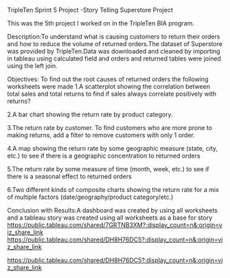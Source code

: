 TripleTen Sprint 5 Project -Story Telling Superstore Project

This was the 5th project I worked on in the TripleTen BIA program.

Description:To understand what is causing customers to return their orders and how to reduce the volume of returned orders.The dataset of Superstore was provided by TripleTen.Data was downloaded and cleaned by importing in tableau using calculated field  and orders and returned  tables were joined using the left join.

Objectives: To find out the root causes of returned orders the following worksheets were made
1.A scatterplot showing the correlation between total sales and total returns to find if sales always correlate positively with returns?

2.A bar chart showing the return rate by product category.

3.The return rate by customer. To find customers who are more prone to making returns, add a filter to remove customers with only 1 order.

4.A map showing the return rate by some geographic measure (state, city, etc.) to see if there is a geographic concentration to returned orders

5.The return rate by some measure of time (month, week, etc.) to see if there is a seasonal effect to returned orders

6.Two different kinds of composite charts showing the return rate for a mix of multiple factors (date/geography/product category/etc.)

Conclusion with Results:A dashboard was created by using all worksheets and a tableau story was  created using all worksheets as a base for story
https://public.tableau.com/shared/7GRTNB3XM?:display_count=n&:origin=viz_share_link
https://public.tableau.com/shared/DH8H76DC5?:display_count=n&:origin=viz_share_link

https://public.tableau.com/shared/DH8H76DC5?:display_count=n&:origin=viz_share_link

